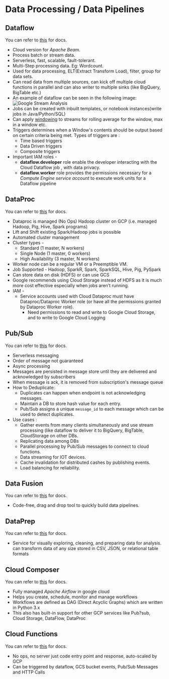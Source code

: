 # Data Processing / Data Pipelines

## Dataflow
You can refer to [this](https://cloud.google.com/dataflow) for docs.
 - Cloud version for *Apache Beam*.
 - Process batch or stream data.
 - Serverless, fast, scalable, fault-tolerant.
 - Multi-Step processing data. Eg: Wordcount.
 - Used for data processing, ELT(Extract Transform Load), filter, group for data sets.
 - Can read data from multiple sources, can kick off multiple cloud functions in parallel and can also writer to multiple sinks (like BigQuery, BigTable etc.)
 - An example of dataflow can be seen in the following image: 
![Google Stream Analysis](https://www.gstatic.com/bricks/image/f4f99d139d05057c917bb62406d1c36ab2f297d945f9c7d340208211dc217d19.svg)
 - Jobs can be created with inbuilt templates, or notebook instances(write jobs in Java/Python/SQL)
 - Can apply [windowing](https://github.com/singhgautam7/GCP-PDE-preparation---GRS/blob/main/references/windowing.md) to streams for rolling average for the window, max in a window etc.
 - Triggers determines when a Window's contents should be output based on certain criteria being met. Types of triggers are :  
	 - Time based triggers
	 - Data Driven triggers
	 - Composite triggers
 - Important IAM roles - 
	 - **dataflow.developer** role enable the developer interacting with the Cloud Dataflow job , with data privacy. 
	 - **dataflow.worker** role provides the permissions necessary for a *Compute Engine service account* to execute work units for a Dataflow pipeline

## DataProc
You can refer to [this](https://cloud.google.com/dataproc/) for docs.
 - Dataproc is managed (No Ops) Hadoop cluster on GCP (i.e. managed Hadoop, Pig, Hive, Spark programs)
 - Lift and Shift existing Spark/Hadoop jobs is possible
 - Automated cluster management
 - Cluster types - 
	 - Standard (1 master, N workers)
	 - Single Node (1 master, 0 workers)
	 - High Availability (3 master, N workers)
 - Worker node can be a regular VM or a Preemptible VM.
 - Job Supported - Hadoop, SparkR, Spark, SparkSQL, Hive, Pig, PySpark
 - Can store data on disk (HDFS) or can use GCS
 - Google recommends using Cloud Storage instead of HDFS as it is much more cost effective especially when jobs aren’t running.
 - IAM - 
	 - Service accounts used with Cloud Dataproc must have Dataproc/Dataproc Worker role (or have all the permissions granted by Dataproc Worker role).
		 - Need permissions to read and write to Google Cloud Storage, and to write to Google Cloud Logging

## Pub/Sub
You can refer to [this](https://cloud.google.com/pubsub/docs/overview) for docs.
 - Serverless messaging
 - Order of message not guaranteed
 - Async processing
 - Messages are persisted in message store until they are delivered and acknowledged by subscribers
 - When message is ack, it is removed from subscription's message queue
 - How to Deduplicate: 
	 - Duplicates can happen when endpoint is not acknowledging messages.
	 - Maintain a DB to store hash value for each entry.
	 - Pub/Sub assigns a unique `message_id` to each message which can be used to detect duplicates.
 - Use cases : 
	 - Gather events from many clients simultaneously and use stream processing (like dataflow to deliver it to BigQuery, BigTable, CloudStorage on other DBs.
	 - Replicating data among DBs
	 - Parallel processing by Pub/Sub messages to connect to cloud functions.
	 - Data streaming for IOT devices.
	 - Cache invalidation for distributed cashes by publishing events.
	 - Load balancing for reliability.

## Data Fusion
You can refer to [this](https://cloud.google.com/data-fusion) for docs.
 - Code-free, drag and drop tool to quickly build data pipelines.

## DataPrep
You can refer to [this](https://cloud.google.com/dataprep/docs/how-to) for docs.
 - Service for visually exploring, cleaning, and preparing data for analysis. can transform data of any size stored in CSV, JSON, or relational table formats

## Cloud Composer
You can refer to [this](https://cloud.google.com/composer/docs) for docs.
 - Fully managed *Apache Airflow* in google cloud
 - Helps you create, schedule, monitor and manage workflows
 - Workflows are defined as DAG (Direct Acyclic Graphs) which are written in Python 3.x
 - This also has built-in support for other GCP services like Pub?sub, Cloud Storage, DataFlow, DataProc

## Cloud Functions
You can refer to [this](https://cloud.google.com/functions/docs) for docs.
- No ops, no server just code entry point and response, auto-scaled by GCP
- Can be triggered by dataflow, GCS bucket events, Pub/Sub Messages and HTTP Calls

